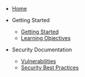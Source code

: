 <!-- docs/_sidebar.md -->

* [Home](/)

* Getting Started
  * [Getting Started](getting-started.md)
  * [Learning Objectives](learning-objectives.md)

* Security Documentation
  * [Vulnerabilities](vulnerabilities.md)
  * [Security Best Practices](security-best-practices.md)
